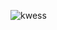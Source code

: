 ![kwess](https://user-images.githubusercontent.com/102663657/194126154-ab256d3f-e304-4f98-91b0-97f5f1c7ce9f.png)
